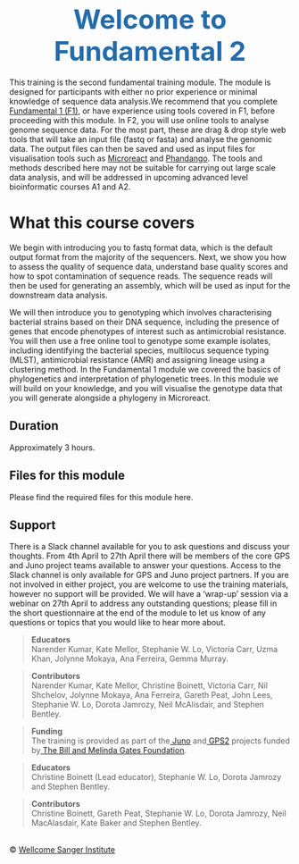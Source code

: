 <h1 style="text-align:center"><span style="color:#246CAA; font-size:1.70em">Welcome to Fundamental 2</span></h1>

This training is the second fundamental training module. The module is designed for participants with either  no prior experience or minimal knowledge of sequence data analysis.We recommend that you complete [Fundamental 1 (F1)](https://training.bactgen.sanger.ac.uk/#/F1/), or have experience using tools covered in F1, before proceeding with this module. In F2, you will use online tools to analyse genome sequence data. For the most part, these are drag & drop style web tools that will take an input file (fastq or fasta) and analyse the genomic data. The output files can then be saved and used as input files for visualisation tools such as [Microreact](https://microreact.org/showcase) and [Phandango](https://github.com/jameshadfield/phandango/wiki). The tools and methods described here may not be suitable for carrying out large scale data analysis, and will be addressed in upcoming advanced level bioinformatic courses A1 and A2.

# What this course covers
We begin with introducing you to fastq format data, which is the default output format from the majority of the sequencers. Next, we show you how to assess the quality of sequence data, understand base quality scores and how to spot contamination of sequence reads. The sequence reads will then be used for generating an assembly, which will be used as input for the downstream data analysis.

We will then introduce you to genotyping which involves characterising bacterial strains based on their DNA sequence, including the presence of genes that encode phenotypes of interest such as antimicrobial resistance. You will then use a free online tool to genotype some example isolates, including identifying the bacterial species, multilocus sequence typing (MLST), antimicrobial resistance (AMR) and assigning lineage using a clustering method. In the Fundamental 1 module we covered the basics of phylogenetics and interpretation of phylogenetic trees. In this module we will build on your knowledge, and you will visualise the genotype data that you will generate alongside a phylogeny in Microreact.

## Duration
Approximately 3 hours.

## Files for this module
Please find the required files for this module here.

## Support
There is a Slack channel available for you to ask questions and discuss your thoughts. From 4th April to 27th April there will be members of the core GPS and Juno project teams available to answer your questions. Access to the Slack channel is only available for GPS and Juno project partners. If you are not involved in either project, you are welcome to use the training materials, however no support will be provided. We will have a ‘wrap-up’ session via a webinar on 27th April to address any outstanding questions; please fill in the short questionnaire at the end of the module to let us know of any questions or topics that you would like to hear more about.

>**Educators**
<br/>Narender Kumar, Kate Mellor, Stephanie W. Lo, Victoria Carr, Uzma Khan, Jolynne Mokaya, Ana Ferreira, Gemma Murray.

>**Contributors**
<br/>Narender Kumar, Kate Mellor, Christine Boinett, Victoria Carr, Nil Shchelov, Jolynne Mokaya, Ana Ferreira, Gareth Peat, John Lees, Stephanie W. Lo, Dorota Jamrozy, Neil McAlisdair, and Stephen Bentley.

>**Funding**
<br/>The training is provided as part of the[ Juno](https://www.gbsgen.net/) and[ GPS2](https://www.pneumogen.net/gps/) projects funded by[ The Bill and Melinda Gates Foundation](https://www.gatesfoundation.org/).

>**Educators**
<br/>Christine Boinett (Lead educator), Stephanie W. Lo, Dorota Jamrozy and Stephen Bentley.

>**Contributors**
<br/>Christine Boinett, Gareth Peat, Stephanie W. Lo, Dorota Jamrozy, Neil MacAlasdair, Kate Baker and Stephen Bentley.

</br>&copy; [Wellcome Sanger Institute](https://www.sanger.ac.uk/)
